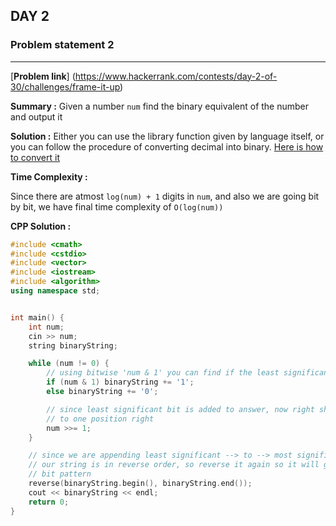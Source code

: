 ## DAY 2

### **Problem statement 2**

---

[**Problem link**] (https://www.hackerrank.com/contests/day-2-of-30/challenges/frame-it-up)

**Summary :** Given a number `num` find the binary equivalent of the number and output it

**Solution :** Either you can use the library function given by language itself, or you can follow the procedure of converting decimal into binary. [Here is how to convert it](https://www.geeksforgeeks.org/program-decimal-binary-conversion/)

**Time Complexity :**

Since there are atmost `log(num) + 1` digits in `num`, and also we are going bit by bit, we have final time complexity of `O(log(num))`

**CPP Solution :**

```cpp
#include <cmath>
#include <cstdio>
#include <vector>
#include <iostream>
#include <algorithm>
using namespace std;


int main() {
    int num;
    cin >> num;
    string binaryString;

    while (num != 0) {
        // using bitwise 'num & 1' you can find if the least significant bit is 1 or 0
        if (num & 1) binaryString += '1';
        else binaryString += '0';

        // since least significant bit is added to answer, now right shift the current number
        // to one position right
        num >>= 1;
    }

    // since we are appending least significant --> to --> most significant bit
    // our string is in reverse order, so reverse it again so it will give correct
    // bit pattern
    reverse(binaryString.begin(), binaryString.end());
    cout << binaryString << endl;
    return 0;
}
```
